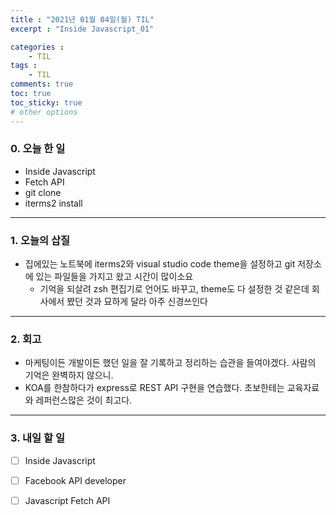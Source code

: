 ```yaml
---
title : "2021년 01월 04일(월) TIL"
excerpt : "Inside Javascript_01"

categories :
    - TIL
tags : 
    - TIL
comments: true
toc: true
toc_sticky: true
# other options
---
```


### 0. 오늘 한 일
- Inside Javascript
- Fetch API 
- git clone
- iterms2 install

---

### 1. 오늘의 삽질
- 집에있는 노트북에 iterms2와 visual studio code theme을 설정하고 git 저장소에 있는 파일들을 가지고 왔고 시간이 많이소요
    - 기억을 되살려 zsh 편집기로 언어도 바꾸고, theme도 다 설정한 것 같은데 회사에서 봤던 것과 묘하게 달라 아주 신경쓰인다   

---
### 2. 회고
- 마케팅이든 개발이든 했던 일을 잘 기록하고 정리하는 습관을 들여야겠다. 사람의 기억은 완벽하지 않으니. 
- KOA를 한참하다가 express로 REST API 구현을 연습했다. 초보한테는 교육자료와 레퍼런스많은 것이 최고다.

---
### 3. 내일 할 일
- [ ] Inside Javascript
- [ ] Facebook API developer 
- [ ] Javascript Fetch API 

